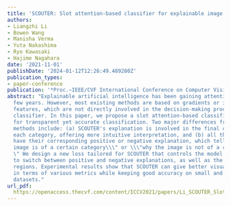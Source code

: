 ```yaml
---
title: 'SCOUTER: Slot attention-based classifier for explainable image recognition'
authors:
- Liangzhi Li
- Bowen Wang
- Manisha Verma
- Yuta Nakashima
- Ryo Kawasaki
- Hajime Nagahara
date: '2021-11-01'
publishDate: '2024-01-12T12:26:49.489280Z'
publication_types:
- paper-conference
publication: '*Proc.~IEEE/CVF International Conference on Computer Vision (ICCV)*'
abstract: "Explainable artificial intelligence has been gaining attention in the past
  few years. However, most existing methods are based on gradients or intermediate
  features, which are not directly involved in the decision-making process of the
  classifier. In this paper, we propose a slot attention-based classifier called SCOUTER
  for transparent yet accurate classification. Two major differences from other attention-based
  methods include: (a) SCOUTER's explanation is involved in the final confidence for
  each category, offering more intuitive interpretation, and (b) all the categories
  have their corresponding positive or negative explanation, which tells \\\"why the
  image is of a certain category\\\" or \\\"why the image is not of a certain category.\\\
  \" We design a new loss tailored for SCOUTER that controls the model's behavior
  to switch between positive and negative explanations, as well as the size of explanatory
  regions. Experimental results show that SCOUTER can give better visual explanations
  in terms of various metrics while keeping good accuracy on small and medium-sized
  datasets."
url_pdf: 
  https://openaccess.thecvf.com/content/ICCV2021/papers/Li_SCOUTER_Slot_Attention-Based_Classifier_for_Explainable_Image_Recognition_ICCV_2021_paper.pdf
---
```

